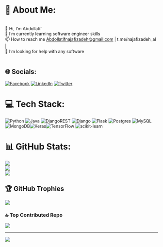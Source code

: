 # 💫 About Me:
<br>    👋 Hi, I’m Abdollatif<br>    🌱 I’m currently learning software engineer skills<br>    📫 How to reach me Abdollatifnajafizadeh@gmail.com | t.me/najafizadeh_al |<br>    🧐 I’m looking for help with any software<br><br>


## 🌐 Socials:
[![Facebook](https://img.shields.io/badge/Facebook-%231877F2.svg?logo=Facebook&logoColor=white)](https://facebook.com/najafizadeh_al) [![LinkedIn](https://img.shields.io/badge/LinkedIn-%230077B5.svg?logo=linkedin&logoColor=white)](https://www.linkedin.com/in/abdollatif-najafizadeh-a92b28262) [![Twitter](https://img.shields.io/badge/Twitter-%231DA1F2.svg?logo=Twitter&logoColor=white)](https://twitter.com/najafizadeh_al) 

# 💻 Tech Stack:
![Python](https://img.shields.io/badge/python-3670A0?style=for-the-badge&logo=python&logoColor=ffdd54) ![Java](https://img.shields.io/badge/java-%23ED8B00.svg?style=for-the-badge&logo=java&logoColor=white) ![DjangoREST](https://img.shields.io/badge/DJANGO-REST-ff1709?style=for-the-badge&logo=django&logoColor=white&color=ff1709&labelColor=gray) ![Django](https://img.shields.io/badge/django-%23092E20.svg?style=for-the-badge&logo=django&logoColor=white) ![Flask](https://img.shields.io/badge/flask-%23000.svg?style=for-the-badge&logo=flask&logoColor=white) ![Postgres](https://img.shields.io/badge/postgres-%23316192.svg?style=for-the-badge&logo=postgresql&logoColor=white) ![MySQL](https://img.shields.io/badge/mysql-%2300f.svg?style=for-the-badge&logo=mysql&logoColor=white) ![MongoDB](https://img.shields.io/badge/MongoDB-%234ea94b.svg?style=for-the-badge&logo=mongodb&logoColor=white)![Keras](https://img.shields.io/badge/Keras-%23D00000.svg?style=for-the-badge&logo=Keras&logoColor=white)![TensorFlow](https://img.shields.io/badge/TensorFlow-%23FF6F00.svg?style=for-the-badge&logo=TensorFlow&logoColor=white) ![scikit-learn](https://img.shields.io/badge/scikit--learn-%23F7931E.svg?style=for-the-badge&logo=scikit-learn&logoColor=white)
# 📊 GitHub Stats:
![](https://github-readme-stats.vercel.app/api?username=najafizadehal&theme=merko&hide_border=true&include_all_commits=false&count_private=false)<br/>
![](https://github-readme-streak-stats.herokuapp.com/?user=najafizadehal&theme=merko&hide_border=true)<br/>
![](https://github-readme-stats.vercel.app/api/top-langs/?username=najafizadehal&theme=merko&hide_border=true&include_all_commits=false&count_private=false&layout=compact)

## 🏆 GitHub Trophies
![](https://github-profile-trophy.vercel.app/?username=najafizadehal&theme=radical&no-frame=false&no-bg=false&margin-w=4)

### 🔝 Top Contributed Repo
![](https://github-contributor-stats.vercel.app/api?username=najafizadehal&limit=5&theme=dark&combine_all_yearly_contributions=true)

---
[![](https://visitcount.itsvg.in/api?id=najafizadehal&icon=0&color=0)](https://visitcount.itsvg.in)

<!-- Proudly created with GPRM ( https://gprm.itsvg.in ) -->

